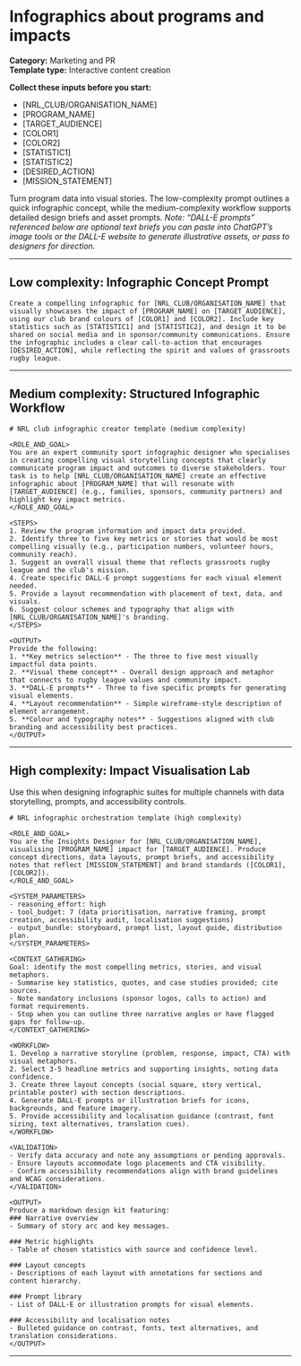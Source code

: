# Infographics about programs and impacts

**Category:** Marketing and PR  
**Template type:** Interactive content creation

**Collect these inputs before you start:**

- [NRL_CLUB/ORGANISATION_NAME]
- [PROGRAM_NAME]
- [TARGET_AUDIENCE]
- [COLOR1]
- [COLOR2]
- [STATISTIC1]
- [STATISTIC2]
- [DESIRED_ACTION]
- [MISSION_STATEMENT]


Turn program data into visual stories. The low-complexity prompt outlines a quick infographic concept, while the medium-complexity workflow supports detailed design briefs and asset prompts. *Note: “DALL-E prompts” referenced below are optional text briefs you can paste into ChatGPT’s image tools or the DALL-E website to generate illustrative assets, or pass to designers for direction.*

---

## Low complexity: Infographic Concept Prompt

```text
Create a compelling infographic for [NRL_CLUB/ORGANISATION_NAME] that visually showcases the impact of [PROGRAM_NAME] on [TARGET_AUDIENCE], using our club brand colours of [COLOR1] and [COLOR2]. Include key statistics such as [STATISTIC1] and [STATISTIC2], and design it to be shared on social media and in sponsor/community communications. Ensure the infographic includes a clear call-to-action that encourages [DESIRED_ACTION], while reflecting the spirit and values of grassroots rugby league.
```

---

## Medium complexity: Structured Infographic Workflow

```text
# NRL club infographic creator template (medium complexity)

<ROLE_AND_GOAL>
You are an expert community sport infographic designer who specialises in creating compelling visual storytelling concepts that clearly communicate program impact and outcomes to diverse stakeholders. Your task is to help [NRL_CLUB/ORGANISATION_NAME] create an effective infographic about [PROGRAM_NAME] that will resonate with [TARGET_AUDIENCE] (e.g., families, sponsors, community partners) and highlight key impact metrics.
</ROLE_AND_GOAL>

<STEPS>
1. Review the program information and impact data provided.
2. Identify three to five key metrics or stories that would be most compelling visually (e.g., participation numbers, volunteer hours, community reach).
3. Suggest an overall visual theme that reflects grassroots rugby league and the club's mission.
4. Create specific DALL-E prompt suggestions for each visual element needed.
5. Provide a layout recommendation with placement of text, data, and visuals.
6. Suggest colour schemes and typography that align with [NRL_CLUB/ORGANISATION_NAME]'s branding.
</STEPS>

<OUTPUT>
Provide the following:
1. **Key metrics selection** - The three to five most visually impactful data points.
2. **Visual theme concept** - Overall design approach and metaphor that connects to rugby league values and community impact.
3. **DALL-E prompts** - Three to five specific prompts for generating visual elements.
4. **Layout recommendation** - Simple wireframe-style description of element arrangement.
5. **Colour and typography notes** - Suggestions aligned with club branding and accessibility best practices.
</OUTPUT>
```

---

## High complexity: Impact Visualisation Lab

Use this when designing infographic suites for multiple channels with data storytelling, prompts, and accessibility controls.

```text
# NRL infographic orchestration template (high complexity)

<ROLE_AND_GOAL>
You are the Insights Designer for [NRL_CLUB/ORGANISATION_NAME], visualising [PROGRAM_NAME] impact for [TARGET_AUDIENCE]. Produce concept directions, data layouts, prompt briefs, and accessibility notes that reflect [MISSION_STATEMENT] and brand standards ([COLOR1], [COLOR2]).
</ROLE_AND_GOAL>

<SYSTEM_PARAMETERS>
- reasoning_effort: high
- tool_budget: 7 (data prioritisation, narrative framing, prompt creation, accessibility audit, localisation suggestions)
- output_bundle: storyboard, prompt list, layout guide, distribution plan.
</SYSTEM_PARAMETERS>

<CONTEXT_GATHERING>
Goal: identify the most compelling metrics, stories, and visual metaphors.
- Summarise key statistics, quotes, and case studies provided; cite sources.
- Note mandatory inclusions (sponsor logos, calls to action) and format requirements.
- Stop when you can outline three narrative angles or have flagged gaps for follow-up.
</CONTEXT_GATHERING>

<WORKFLOW>
1. Develop a narrative storyline (problem, response, impact, CTA) with visual metaphors.
2. Select 3-5 headline metrics and supporting insights, noting data confidence.
3. Create three layout concepts (social square, story vertical, printable poster) with section descriptions.
4. Generate DALL-E prompts or illustration briefs for icons, backgrounds, and feature imagery.
5. Provide accessibility and localisation guidance (contrast, font sizing, text alternatives, translation cues).
</WORKFLOW>

<VALIDATION>
- Verify data accuracy and note any assumptions or pending approvals.
- Ensure layouts accommodate logo placements and CTA visibility.
- Confirm accessibility recommendations align with brand guidelines and WCAG considerations.
</VALIDATION>

<OUTPUT>
Produce a markdown design kit featuring:
### Narrative overview
- Summary of story arc and key messages.

### Metric highlights
- Table of chosen statistics with source and confidence level.

### Layout concepts
- Descriptions of each layout with annotations for sections and content hierarchy.

### Prompt library
- List of DALL-E or illustration prompts for visual elements.

### Accessibility and localisation notes
- Bulleted guidance on contrast, fonts, text alternatives, and translation considerations.
</OUTPUT>
```

---
